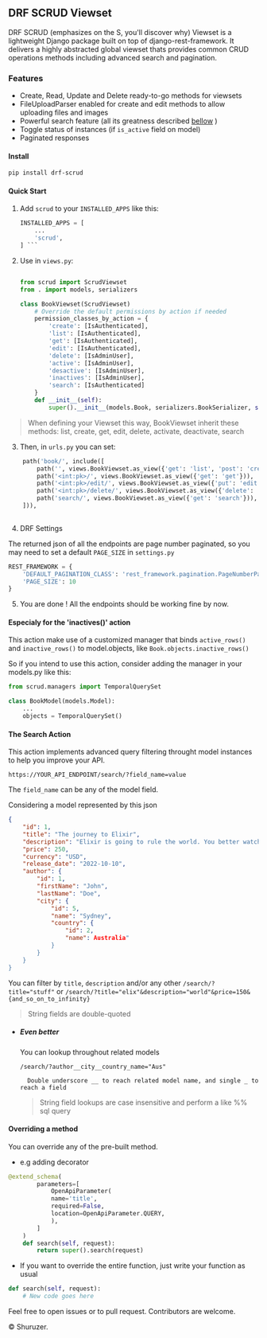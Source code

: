 ## DRF SCRUD Viewset

DRF SCRUD (emphasizes on the S, you'll discover why) Viewset is a lightweight Django package built on top of django-rest-framework. It delivers a highly abstracted global viewset thats provides common CRUD operations methods including advanced search and pagination.

### Features

- Create, Read, Update and Delete ready-to-go methods for viewsets
- FileUploadParser enabled for create and edit methods to allow uploading files and images
- Powerful search feature (all its greatness described [bellow](#the-search-feature) )
- Toggle status of instances (if ```is_active``` field on model)
- Paginated responses

#### Install

```bash 
pip install drf-scrud
```
    

#### Quick Start

1. Add ```scrud``` to your ```INSTALLED_APPS``` like this:
    ```python
    INSTALLED_APPS = [
        ...
        'scrud',  
    ] ```

2. Use in ```views.py```:
    ```python
    
    from scrud import ScrudViewset
    from . import models, serializers
    
    class BookViewset(ScrudViewset)
        # Override the default permissions by action if needed
        permission_classes_by_action = {
            'create': [IsAuthenticated],
            'list': [IsAuthenticated],
            'get': [IsAuthenticated],
            'edit': [IsAuthenticated],
            'delete': [IsAdminUser],
            'active': [IsAdminUser],
            'desactive': [IsAdminUser],
            'inactives': [IsAdminUser],
            'search': [IsAuthenticated]
        }
        def __init__(self):
            super().__init__(models.Book, serializers.BookSerializer, self.permission_classes_by_action)
    ```
> When defining your Viewset this way, BookViewset inherit these methods: list, create, get, edit, delete, activate, deactivate, search

3. Then, in ```urls.py``` you can set:
```python
    path('book/', include([
        path('', views.BookViewset.as_view({'get': 'list', 'post': 'create'})),
        path('<int:pk>/', views.BookViewset.as_view({'get': 'get'})),
        path('<int:pk>/edit/', views.BookViewset.as_view({'put': 'edit'})),
        path('<int:pk>/delete/', views.BookViewset.as_view({'delete': 'delete'})),
        path('search/', views.BookViewset.as_view({'get': 'search'})),
    ])),
        
```

4. DRF Settings

The returned json of all the endpoints are page number paginated, so you may need to set a default ```PAGE_SIZE``` in ```settings.py```

```python
REST_FRAMEWORK = {
    'DEFAULT_PAGINATION_CLASS': 'rest_framework.pagination.PageNumberPagination',
    'PAGE_SIZE': 10
}
```

5. You are done ! All the endpoints should be working fine by now.

#### Especialy for the 'inactives()' action

This action make use of a customized manager that binds ```active_rows()``` and ```inactive_rows()``` to model.objects, like ```Book.objects.inactive_rows()```

So if you intend to use this action, consider adding the manager in your models.py like this:

```python
from scrud.managers import TemporalQuerySet

class BookModel(models.Model):
    ...
    objects = TemporalQuerySet()
```


#### The Search Action
This action implements advanced query filtering throught model instances to help you improve your API.
```http
https://YOUR_API_ENDPOINT/search/?field_name=value
```
The ```field_name``` can be any of the model field. 
    
Considering a model represented by this json
```json
{
    "id": 1,
    "title": "The journey to Elixir",
    "description": "Elixir is going to rule the world. You better watch out !",
    "price": 250,
    "currency": "USD",
    "release_date": "2022-10-10",
    "author": {
        "id": 1,
        "firstName": "John",
        "lastName": "Doe",
        "city": {
            "id": 5,
            "name": "Sydney",
            "country": {
                "id": 2,
                "name": Australia"
            }
        }
    } 
}

```
You can filter by ```title```, ```description``` and/or any other 
```/search/?title="stuff"```
or
```/search/?title="elix"&description="world"&price=150&{and_so_on_to_infinity}```


> String fields are double-quoted

- ##### Even better
    You can lookup throughout related models

    ```/search/?author__city__country_name="Aus" ```
        
        Double underscore __ to reach related model name, and single _ to reach a field

    > String field lookups are case insensitive and perform a like %% sql query

#### Overriding a method
You can override any of the pre-built method.

- e.g adding decorator

```python
@extend_schema(
        parameters=[
            OpenApiParameter(
            name='title',
            required=False,
            location=OpenApiParameter.QUERY,
            ),
        ]
    )
    def search(self, request):
        return super().search(request)
```

- If you want to override the entire function, just write your function as usual
```python
def search(self, request):
    # New code goes here
```

Feel free to open issues or to pull request. Contributors are welcome.

&copy; Shuruzer.
